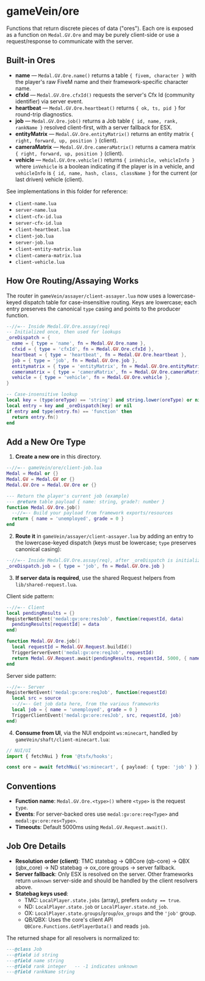 # gameVein/ore

Functions that return discrete pieces of data ("ores").
Each ore is exposed as a function on `Medal.GV.Ore` and may be purely client-side or use a request/response
to communicate with the server.

## Built-in Ores

- __name__ — `Medal.GV.Ore.name()` returns a table `{ fivem, character }` with the player's raw FiveM name and their framework-specific character name.
- __cfxId__ — `Medal.GV.Ore.cfxId()` requests the server's Cfx Id (community identifier) via server event.
- __heartbeat__ — `Medal.GV.Ore.heartbeat()` returns `{ ok, ts, pid }` for round-trip diagnostics.
- __job__ — `Medal.GV.Ore.job()` returns a Job table `{ id, name, rank, rankName }` resolved client-first, with a server fallback for ESX.
- __entityMatrix__ — `Medal.GV.Ore.entityMatrix()` returns an entity matrix `{ right, forward, up, position }` (client).
- __cameraMatrix__ — `Medal.GV.Ore.cameraMatrix()` returns a camera matrix `{ right, forward, up, position }` (client).
- __vehicle__ — `Medal.GV.Ore.vehicle()` returns `{ inVehicle, vehicleInfo }` where `inVehicle` is a boolean indicating if the player is in a vehicle, and `vehicleInfo` is `{ id, name, hash, class, className }` for the current (or last driven) vehicle (client).

See implementations in this folder for reference:

- `client-name.lua`
- `server-name.lua`
- `client-cfx-id.lua`
- `server-cfx-id.lua`
- `client-heartbeat.lua`
- `client-job.lua`
- `server-job.lua`
- `client-entity-matrix.lua`
- `client-camera-matrix.lua`
- `client-vehicle.lua`

## How Ore Routing/Assaying Works

The router in `gameVein/assayer/client-assayer.lua` now uses a lowercase-keyed dispatch table for case-insensitive routing. Keys are lowercase; each entry preserves the canonical `type` casing and points to the producer function.

```lua
--//=-- Inside Medal.GV.Ore.assay(req)
-- Initialized once, then used for lookups
_oreDispatch = {
  name = { type = 'name', fn = Medal.GV.Ore.name },
  cfxid = { type = 'cfxId', fn = Medal.GV.Ore.cfxId },
  heartbeat = { type = 'heartbeat', fn = Medal.GV.Ore.heartbeat },
  job = { type = 'job', fn = Medal.GV.Ore.job },
  entitymatrix = { type = 'entityMatrix', fn = Medal.GV.Ore.entityMatrix },
  cameramatrix = { type = 'cameraMatrix', fn = Medal.GV.Ore.cameraMatrix },
  vehicle = { type = 'vehicle', fn = Medal.GV.Ore.vehicle },
}

-- Case-insensitive lookup
local key = (type(oreType) == 'string') and string.lower(oreType) or nil
local entry = key and _oreDispatch[key] or nil
if entry and type(entry.fn) == 'function' then
  return entry.fn()
end
```

## Add a New Ore Type

1) __Create a new ore__ in this directory.

```lua
--//=-- gameVein/ore/client-job.lua
Medal = Medal or {}
Medal.GV = Medal.GV or {}
Medal.GV.Ore = Medal.GV.Ore or {}

--- Return the player's current job (example)
--- @return table payload { name: string, grade?: number }
function Medal.GV.Ore.job()
  --//=-- Build your payload from framework exports/resources
  return { name = 'unemployed', grade = 0 }
end
```

2) __Route it__ in `gameVein/assayer/client-assayer.lua` by adding an entry to the lowercase-keyed dispatch (keys must be lowercase; `type` preserves canonical casing):

```lua
--//=-- Inside Medal.GV.Ore.assay(req), after _oreDispatch is initialized
_oreDispatch.job = { type = 'job', fn = Medal.GV.Ore.job }
```

3) __If server data is required__, use the shared Request helpers from `lib/shared-request.lua`.

Client side pattern:

```lua
--//=-- Client
local pendingResults = {}
RegisterNetEvent('medal:gv:ore:resJob', function(requestId, data)
  pendingResults[requestId] = data
end)

function Medal.GV.Ore.job()
  local requestId = Medal.GV.Request.buildId()
  TriggerServerEvent('medal:gv:ore:reqJob', requestId)
  return Medal.GV.Request.await(pendingResults, requestId, 5000, { name = 'unknown' })
end
```

Server side pattern:

```lua
--//=-- Server
RegisterNetEvent('medal:gv:ore:reqJob', function(requestId)
  local src = source
  --//=-- Get job data here, from the various frameworks
  local job = { name = 'unemployed', grade = 0 }
  TriggerClientEvent('medal:gv:ore:resJob', src, requestId, job)
end)
```

4) __Consume from UI__, via the NUI endpoint `ws:minecart`, handled by `gameVein/shaft/client-minecart.lua`:

```ts
// NUI/UI
import { fetchNui } from '@tsfx/hooks';

const ore = await fetchNui('ws:minecart', { payload: { type: 'job' } });
```

## Conventions

- __Function name__: `Medal.GV.Ore.<type>()` where `<type>` is the request `type`.
- __Events__: For server-backed ores use `medal:gv:ore:req<Type>` and `medal:gv:ore:res<Type>`.
- __Timeouts__: Default 5000ms using `Medal.GV.Request.await()`.

## Job Ore Details

- __Resolution order (client)__: TMC statebag → QBCore (qb-core) → QBX (qbx_core) → ND statebag → ox_core groups → server fallback.
- __Server fallback__: Only ESX is resolved on the server. Other frameworks return `unknown` server-side and should be handled by the client resolvers above.
- __Statebag keys used__:
  - TMC: `LocalPlayer.state.jobs` (array), prefers `onduty == true`.
  - ND: `LocalPlayer.state.job` or `LocalPlayer.state.nd_job`.
  - OX: `LocalPlayer.state.groups`/`group`/`ox_groups` and the `'job'` group.
  - QB/QBX: Uses the core's client API `QBCore.Functions.GetPlayerData()` and reads `job`.

The returned shape for all resolvers is normalized to:

```lua
---@class Job
---@field id string
---@field name string
---@field rank integer   -- -1 indicates unknown
---@field rankName string
```
